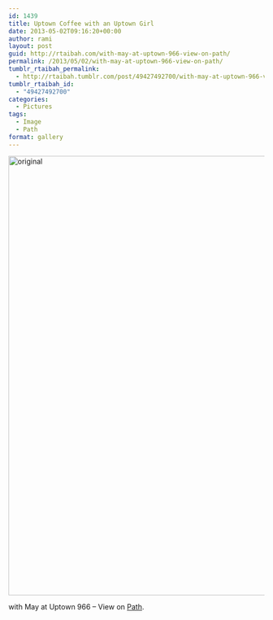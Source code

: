 ```yaml
---
id: 1439
title: Uptown Coffee with an Uptown Girl
date: 2013-05-02T09:16:20+00:00
author: rami
layout: post
guid: http://rtaibah.com/with-may-at-uptown-966-view-on-path/
permalink: /2013/05/02/with-may-at-uptown-966-view-on-path/
tumblr_rtaibah_permalink:
  - http://rtaibah.tumblr.com/post/49427492700/with-may-at-uptown-966-view-on-path
tumblr_rtaibah_id:
  - "49427492700"
categories:
  - Pictures
tags:
  - Image
  - Path
format: gallery
---
```

[<img src="http://139.59.20.41/wp-content/uploads/2013/05/original-1.jpg" alt="original" width="864" height="864" class="aligncenter size-full wp-image-2203" srcset="http://139.59.20.41/wp-content/uploads/2013/05/original-1.jpg 864w, http://139.59.20.41/wp-content/uploads/2013/05/original-1-150x150.jpg 150w, http://139.59.20.41/wp-content/uploads/2013/05/original-1-300x300.jpg 300w, http://139.59.20.41/wp-content/uploads/2013/05/original-1-768x768.jpg 768w, http://139.59.20.41/wp-content/uploads/2013/05/original-1-100x100.jpg 100w" sizes="(max-width: 767px) 89vw, (max-width: 1000px) 54vw, (max-width: 1071px) 543px, 580px" />](http://139.59.20.41/wp-content/uploads/2013/05/original-1.jpg)

with May at Uptown 966 – View on [Path](https://path.com/p/2xF65G).